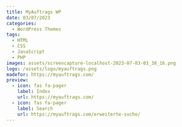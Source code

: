 ```yaml
---
title: MyAuftrags WP
date: 03/07/2023
categories: 
  - WordPress Themes
tags:
  - HTML
  - CSS
  - JavaScript
  - PHP
images: assets/screencapture-localhost-2023-07-03-03_38_16.png
logo: /assets/logo/myauftrags.png
madefor: https://myauftrags.com/
preview:
  - icon: fas fa-pager
    label: Index
    url: https://myauftrags.com/
  - icon: fas fa-pager
    label: Search
    url: https://myauftrags.com/erweiterte-suche/
---
```


